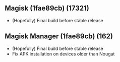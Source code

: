 ## Magisk (1fae89cb) (17321)
- (Hopefully) Final build before stable release

## Magisk Manager (1fae89cb) (162)
- (Hopefully) Final build before stable release
- Fix APK installation on devices older than Nougat
